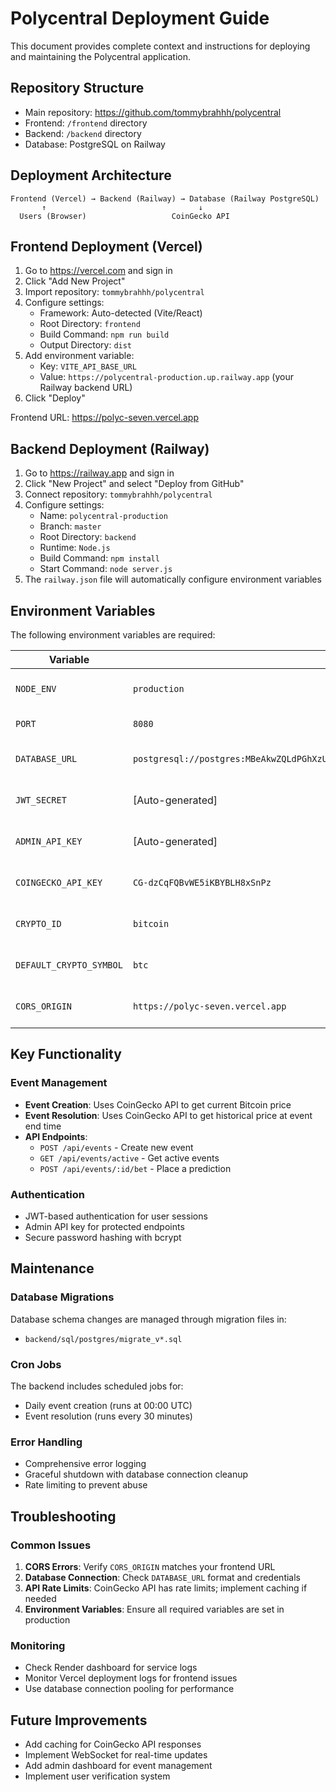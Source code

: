 # Polycentral Deployment Guide

This document provides complete context and instructions for deploying and maintaining the Polycentral application.

## Repository Structure
- Main repository: https://github.com/tommybrahhh/polycentral
- Frontend: `/frontend` directory
- Backend: `/backend` directory
- Database: PostgreSQL on Railway

## Deployment Architecture
```
Frontend (Vercel) → Backend (Railway) → Database (Railway PostgreSQL)
       ↑                                  ↓
  Users (Browser)                   CoinGecko API
```

## Frontend Deployment (Vercel)
1. Go to https://vercel.com and sign in
2. Click "Add New Project"
3. Import repository: `tommybrahhh/polycentral`
4. Configure settings:
   - Framework: Auto-detected (Vite/React)
   - Root Directory: `frontend`
   - Build Command: `npm run build`
   - Output Directory: `dist`
5. Add environment variable:
   - Key: `VITE_API_BASE_URL`
   - Value: `https://polycentral-production.up.railway.app` (your Railway backend URL)
6. Click "Deploy"

Frontend URL: https://polyc-seven.vercel.app

## Backend Deployment (Railway)
1. Go to https://railway.app and sign in
2. Click "New Project" and select "Deploy from GitHub"
3. Connect repository: `tommybrahhh/polycentral`
4. Configure settings:
   - Name: `polycentral-production`
   - Branch: `master`
   - Root Directory: `backend`
   - Runtime: `Node.js`
   - Build Command: `npm install`
   - Start Command: `node server.js`
5. The `railway.json` file will automatically configure environment variables

## Environment Variables
The following environment variables are required:

| Variable | Value | Purpose |
|---------|-------|--------|
| `NODE_ENV` | `production` | Sets application environment |
| `PORT` | `8080` | Port for the Node.js server |
| `DATABASE_URL` | `postgresql://postgres:MBeAkwZQLdPGhXzUTcclEYNFufdwcnnd@metro.proxy.rlwy.net:56048/railway` | PostgreSQL connection string |
| `JWT_SECRET` | [Auto-generated] | Secret key for JWT authentication |
| `ADMIN_API_KEY` | [Auto-generated] | API key for admin endpoints |
| `COINGECKO_API_KEY` | `CG-dzCqFQBvWE5iKBYBLH8xSnPz` | CoinGecko API key for price data |
| `CRYPTO_ID` | `bitcoin` | Cryptocurrency to track for predictions |
| `DEFAULT_CRYPTO_SYMBOL` | `btc` | Symbol for the tracked cryptocurrency |
| `CORS_ORIGIN` | `https://polyc-seven.vercel.app` | Frontend URL for CORS policy |

## Key Functionality
### Event Management
- **Event Creation**: Uses CoinGecko API to get current Bitcoin price
- **Event Resolution**: Uses CoinGecko API to get historical price at event end time
- **API Endpoints**: 
  - `POST /api/events` - Create new event
  - `GET /api/events/active` - Get active events
  - `POST /api/events/:id/bet` - Place a prediction

### Authentication
- JWT-based authentication for user sessions
- Admin API key for protected endpoints
- Secure password hashing with bcrypt

## Maintenance
### Database Migrations
Database schema changes are managed through migration files in:
- `backend/sql/postgres/migrate_v*.sql`

### Cron Jobs
The backend includes scheduled jobs for:
- Daily event creation (runs at 00:00 UTC)
- Event resolution (runs every 30 minutes)

### Error Handling
- Comprehensive error logging
- Graceful shutdown with database connection cleanup
- Rate limiting to prevent abuse

## Troubleshooting
### Common Issues
1. **CORS Errors**: Verify `CORS_ORIGIN` matches your frontend URL
2. **Database Connection**: Check `DATABASE_URL` format and credentials
3. **API Rate Limits**: CoinGecko API has rate limits; implement caching if needed
4. **Environment Variables**: Ensure all required variables are set in production

### Monitoring
- Check Render dashboard for service logs
- Monitor Vercel deployment logs for frontend issues
- Use database connection pooling for performance

## Future Improvements
- Add caching for CoinGecko API responses
- Implement WebSocket for real-time updates
- Add admin dashboard for event management
- Implement user verification system